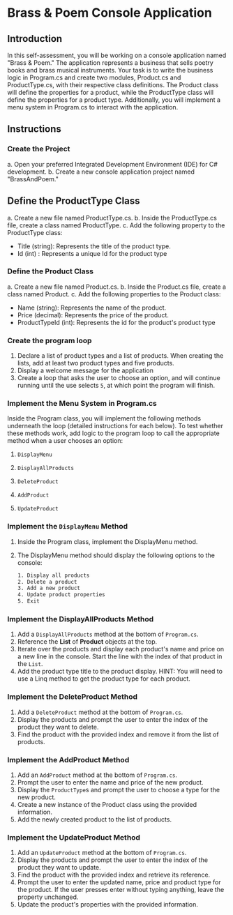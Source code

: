# Brass & Poem Console Application

## Introduction

In this self-assessment, you will be working on a console application named "Brass & Poem." The application represents a business that sells poetry books and brass musical instruments. Your task is to write the business logic in Program.cs and create two modules, Product.cs and ProductType.cs, with their respective class definitions. The Product class will define the properties for a product, while the ProductType class will define the properties for a product type. Additionally, you will implement a menu system in Program.cs to interact with the application.

## Instructions

### Create the Project

a. Open your preferred Integrated Development Environment (IDE) for C# development.
b. Create a new console application project named "BrassAndPoem."

## Define the ProductType Class
a. Create a new file named ProductType.cs.
b. Inside the ProductType.cs file, create a class named ProductType.
c. Add the following property to the ProductType class:

* Title (string): Represents the title of the product type.
* Id (int) : Represents a unique Id for the product type

### Define the Product Class
a. Create a new file named Product.cs.
b. Inside the Product.cs file, create a class named Product.
c. Add the following properties to the Product class:
* Name (string): Represents the name of the product.
* Price (decimal): Represents the price of the product.
* ProductTypeId (int): Represents the id for the product's product type

### Create the program loop
1. Declare a list of product types and a list of products. When creating the lists, add at least two product types and five products.
1. Display a welcome message for the application
1. Create a loop that asks the user to choose an option, and will continue running until the use selects `5`, at which point the program will finish. 

### Implement the Menu System in Program.cs
Inside the Program class, you will implement the following methods underneath the loop (detailed instructions for each below). To test whether these methods work, add logic to the program loop to call the appropriate method when a user chooses an option:

1. `DisplayMenu`

1. `DisplayAllProducts`

1. `DeleteProduct`

1. `AddProduct`

1. `UpdateProduct`

### Implement the `DisplayMenu` Method

1. Inside the Program class, implement the DisplayMenu method.
1. The DisplayMenu method should display the following options to the console:

   ```sh
   1. Display all products
   2. Delete a product
   3. Add a new product
   4. Update product properties
   5. Exit
   ```

### Implement the DisplayAllProducts Method

1. Add a `DisplayAllProducts` method at the bottom of `Program.cs`.
1. Reference the **List** of **Product** objects at the top.
1. Iterate over the products and display each product's name and price on a new line in the console. Start the line with the index of that product in the `List`.
1. Add the product type title to the product display. HINT: You will need to use a Linq method to get the product type for each product. 

### Implement the DeleteProduct Method

1. Add a `DeleteProduct` method at the bottom of `Program.cs`.
1. Display the products and prompt the user to enter the index of the product they want to delete.
1. Find the product with the provided index and remove it from the list of products.

### Implement the AddProduct Method

1. Add an `AddProduct` method at the bottom of `Program.cs`.
1. Prompt the user to enter the name and price of the new product.
1. Display the `ProductType`s and prompt the user to choose a type for the new product. 
1. Create a new instance of the Product class using the provided information.
1. Add the newly created product to the list of products.

### Implement the UpdateProduct Method

1. Add an `UpdateProduct` method at the bottom of `Program.cs`.
1. Display the products and prompt the user to enter the index of the product they want to update.
1. Find the product with the provided index and retrieve its reference.
1. Prompt the user to enter the updated name, price and product type for the product. If the user presses enter without typing anything, leave the property unchanged. 
1. Update the product's properties with the provided information.
